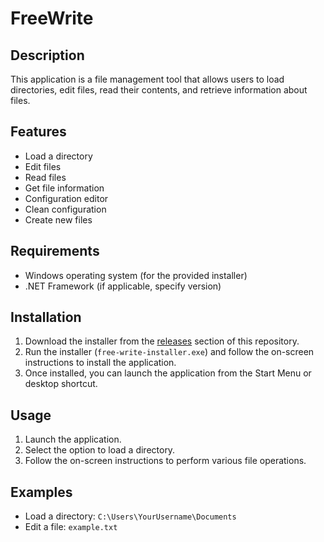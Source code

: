 # FreeWrite

## Description
This application is a file management tool that allows users to load directories, edit files, read their contents, and retrieve information about files.

## Features
- Load a directory
- Edit files
- Read files
- Get file information
- Configuration editor
- Clean configuration
- Create new files

## Requirements
- Windows operating system (for the provided installer)
- .NET Framework (if applicable, specify version)

## Installation
1. Download the installer from the [releases](https://github.com/Delisionsturbo/free-write/releases/tag/v1.0) section of this repository.
2. Run the installer (`free-write-installer.exe`) and follow the on-screen instructions to install the application.
3. Once installed, you can launch the application from the Start Menu or desktop shortcut.

## Usage
1. Launch the application.
2. Select the option to load a directory.
3. Follow the on-screen instructions to perform various file operations.

## Examples
- Load a directory: `C:\Users\YourUsername\Documents`
- Edit a file: `example.txt`
